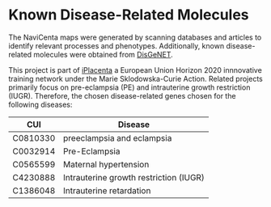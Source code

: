# Known Disease-Related Molecules

The NaviCenta maps were generated by scanning databases and articles to identify relevant processes and phenotypes. Additionally, known disease-related molecules were obtained from [DisGeNET](https://www.disgenet.org/).

This project is part of [iPlacenta](https://www.iplacenta.eu/) a European Union Horizon 2020 innnovative training network under the Marie Sklodowska-Curie Action. Related projects primarily focus on pre-eclampsia (PE) and intrauterine growth restriction (IUGR).
Therefore, the chosen disease-related genes chosen for the following diseases:

| CUI      | Disease |
| ----------- | ----------- |
| C0810330      | preeclampsia and eclampsia       |
| C0032914   | Pre-Eclampsia        | 
| C0565599   | Maternal hypertension        | 
| C4230888   | Intrauterine growth restriction (IUGR)        | 
| C1386048   | Intrauterine retardation       | 
